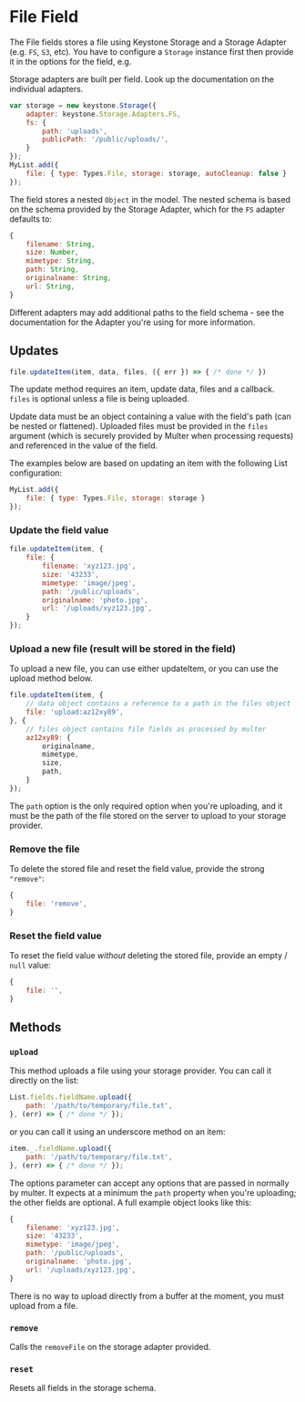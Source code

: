# File Field

The File fields stores a file using Keystone Storage and a Storage Adapter (e.g. `FS`, `S3`, etc). You have to configure a `Storage` instance first then provide it in the options for the field, e.g.

Storage adapters are built per field. Look up the documentation on the individual adapters.

```js
var storage = new keystone.Storage({
	adapter: keystone.Storage.Adapters.FS,
	fs: {
		path: 'uploads',
		publicPath: '/public/uploads/',
	}
});
MyList.add({
	file: { type: Types.File, storage: storage, autoCleanup: false }
});
```

The field stores a nested `Object` in the model. The nested schema is based on the schema provided by the Storage Adapter, which for the `FS` adapter defaults to:

```js
{
	filename: String,
	size: Number,
	mimetype: String,
	path: String,
	originalname: String,
	url: String,
}
```

Different adapters may add additional paths to the field schema - see the documentation for the Adapter you're using for more information.

## Updates

```js
file.updateItem(item, data, files, ({ err }) => { /* done */ })
```

The update method requires an item, update data, files and a callback. `files` is optional unless a file is being uploaded.

Update data must be an object containing a value with the field's path (can be nested or flattened). Uploaded files must be provided in the `files` argument (which is securely provided by Multer when processing requests) and referenced in the value of the field.

The examples below are based on updating an item with the following List configuration:

```js
MyList.add({
	file: { type: Types.File, storage: storage }
});
```

### Update the field value

```js
file.updateItem(item, {
	file: {
		filename: 'xyz123.jpg',
		size: '43233',
		mimetype: 'image/jpeg',
		path: '/public/uploads',
		originalname: 'photo.jpg',
		url: '/uploads/xyz123.jpg',
	}
});
```

### Upload a new file (result will be stored in the field)

To upload a new file, you can use either updateItem, or you can use the upload method below.

```js
file.updateItem(item, {
	// data object contains a reference to a path in the files object
	file: 'upload:az12xy89',
}, {
	// files object contains file fields as processed by multer
	az12xy89: {
		originalname,
		mimetype,
		size,
		path,
	}
});
```

The `path` option is the only required option when you're uploading, and it must be the path of the file stored on the server to upload to your storage provider.

### Remove the file

To delete the stored file and reset the field value, provide the strong `"remove"`:

```js
{
	file: 'remove',
}
```

### Reset the field value

To reset the field value _without_ deleting the stored file, provide an empty / `null` value:

```js
{
	file: '',
}
```

## Methods

### `upload`

This method uploads a file using your storage provider. You can call it directly on the list:

```js
List.fields.fieldName.upload({
	path: '/path/to/temporary/file.txt',
}, (err) => { /* done */ });
```

or you can call it using an underscore method on an item:

```js
item._.fieldName.upload({
	path: '/path/to/temporary/file.txt',
}, (err) => { /* done */ });
```

The options parameter can accept any options that are passed in normally by multer. It expects at a minimum the `path` property when you're uploading; the other fields are optional. A full example object looks like this:

```js
{
	filename: 'xyz123.jpg',
	size: '43233',
	mimetype: 'image/jpeg',
	path: '/public/uploads',
	originalname: 'photo.jpg',
	url: '/uploads/xyz123.jpg',
}
```

There is no way to upload directly from a buffer at the moment, you must upload from a file.

### `remove`

Calls the `removeFile` on the storage adapter provided.

### `reset`

Resets all fields in the storage schema.
